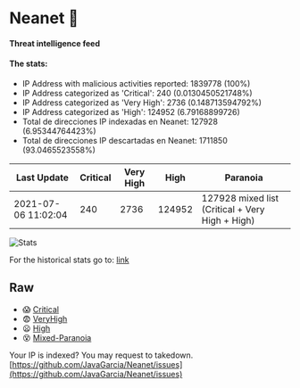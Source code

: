 # Neanet :hocho:
#### Threat intelligence feed
#### The stats:

- IP Address with malicious activities reported: 1839778 (100%)
- IP Address categorized as 'Critical':  240 (0.0130450521748%)
- IP Address categorized as 'Very High':  2736 (0.148713594792%)
- IP Address categorized as 'High':  124952 (6.79168899726)
- Total de direcciones IP indexadas en Neanet:  127928 (6.95344764423%)
- Total de direcciones IP descartadas en Neanet:  1711850 (93.0465523558%)

| Last Update | Critical | Very High | High | Paranoia |
| --- | --- | --- | --- | --- |
| 2021-07-06 11:02:04 | 240 | 2736 | 124952 | 127928 mixed list (Critical + Very High + High)|

![Stats](https://docs.google.com/spreadsheets/d/e/2PACX-1vSnaNMIXVabIpDJjufMlzH7poXnshF3mgd8Is1g9ytUEzVsP5my4Trn8f-xkoLLQ38xpL3HtmUexLo6/pubchart?oid=501124687&format=image)

For the historical stats go to: [link](/stats.csv)
## Raw
- :scream: [Critical](https://raw.githubusercontent.com/JavaGarcia/Neanet/master/blacklists/neanet_critical.txt)
- :fearful: [VeryHigh](https://raw.githubusercontent.com/JavaGarcia/Neanet/master/blacklists/neanet_veryHigh.txtt)
- :frowning: [High](https://raw.githubusercontent.com/JavaGarcia/Neanet/master/blacklists/neanet_high.txt)
- :dizzy_face: [Mixed-Paranoia](https://raw.githubusercontent.com/JavaGarcia/Neanet/master/blacklists/neanet_all.txt)


Your IP is indexed? You may request to takedown. [https://github.com/JavaGarcia/Neanet/issues](https://github.com/JavaGarcia/Neanet/issues)































































































































































































































































































































































































































































































































































































































































































































































































































































































































































































































































































































































































































































































































































































































































































































































































































































































































































































































































































































































































































































































































































































































































































































































































































































































































































































































































































































































































































































































































































































































































































































































































































































































































































































































































































































































































































































































































































































































































































































































































































































































































































































































































































































































































































































































































































































































































































































































































































































































































































































































































































































































































































































































































































































































































































































































































































































































































































































































































































































































































































































































































































































































































































































































































































































































































































































































































































































































































































































































































































































































































































































































































































































































































































































































































































































































































































